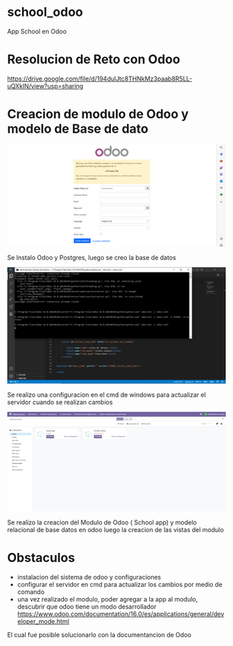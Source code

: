 # school_odoo
App School en Odoo

# Resolucion de Reto con Odoo
https://drive.google.com/file/d/194dulJtc8THNkMz3paab8R5LL-uQXklN/view?usp=sharing

# Creacion de modulo de Odoo y modelo de Base de dato
<img src="https://github.com/alexbarretoz/school_odoo/blob/main/Captura%20de%20pantalla%20(817).png">

Se Instalo Odoo y Postgres, luego se creo la base de datos

<img src="https://github.com/alexbarretoz/school_odoo/blob/main/Captura%20de%20pantalla%20(842).png">

Se realizo una configuracion en el cmd de windows para actualizar el servidor cuando se realizan cambios

<img src="https://github.com/alexbarretoz/school_odoo/blob/main/Captura%20de%20pantalla%20(839).png">

Se realizo la creacion del Modulo de Odoo ( School app) y modelo relacional de base datos en odoo
luego la creacion de las vistas del modulo

# Obstaculos

* instalacion del sistema de odoo y configuraciones
* configurar el servidor en cmd para actualizar los cambios por medio de comando
* una vez realizado el modulo, poder agregar a la app al modulo, descubrir que odoo tiene un modo desarrollador
https://www.odoo.com/documentation/16.0/es/applications/general/developer_mode.html

El cual fue posible solucionarlo con la documentancion de Odoo


